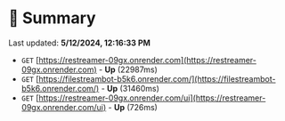 # 📖 Summary
Last updated: **5/12/2024, 12:16:33 PM**

- `GET` [https://restreamer-09gx.onrender.com](https://restreamer-09gx.onrender.com) - **Up** (22987ms)
- `GET` [https://filestreambot-b5k6.onrender.com/](https://filestreambot-b5k6.onrender.com/) - **Up** (31460ms)
- `GET` [https://restreamer-09gx.onrender.com/ui](https://restreamer-09gx.onrender.com/ui) - **Up** (726ms)
